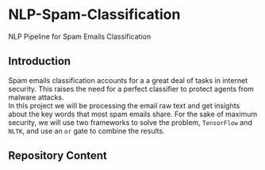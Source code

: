 # NLP-Spam-Classification
NLP Pipeline for Spam Emails Classification
## Introduction
Spam emails classification accounts for a a great deal of tasks in internet security. This raises the need for a perfect classifier to protect agents from malware attacks.<br>In this project we will be processing the email raw text and get insights about the key words that most spam emails share. For the sake of maximum security, we will use two frameworks to solve the problem, `TensorFlow` and `NLTK`, and use an `or` gate to combine the results.
## Repository Content
